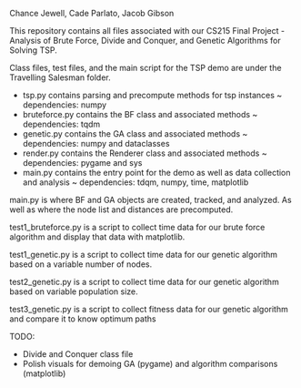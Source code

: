 Chance Jewell, Cade Parlato, Jacob Gibson

This repository contains all files associated with our CS215 Final Project - Analysis of Brute Force, Divide and Conquer, and Genetic Algorithms for Solving TSP.

Class files, test files, and the main script for the TSP demo are under the Travelling Salesman folder.

- tsp.py contains parsing and precompute methods for tsp instances ~ dependencies: numpy
- bruteforce.py contains the BF class and associated methods ~ dependencies: tqdm
- genetic.py contains the GA class and associated methods ~ dependencies: numpy and dataclasses
- render.py contains the Renderer class and associated methods ~ dependencies: pygame and sys
- main.py contains the entry point for the demo as well as data collection and analysis ~ dependencies: tdqm, numpy, time, matplotlib

main.py is where BF and GA objects are created, tracked, and analyzed. As well as where the node list and distances are precomputed.

test1_bruteforce.py is a script to collect time data for our brute force algorithm and display that data with matplotlib.

test1_genetic.py is a script to collect time data for our genetic algorithm based on a variable number of nodes.

test2_genetic.py is a script to collect time data for our genetic algorithm based on variable population size.

test3_genetic.py is a script to collect fitness data for our genetic algorithm and compare it to know optimum paths

TODO:
  - Divide and Conquer class file
  - Polish visuals for demoing GA (pygame) and algorithm comparisons (matplotlib)
